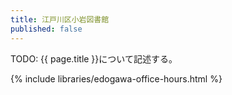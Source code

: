 ```yaml
---
title: 江戸川区小岩図書館
published: false
---
```


TODO: {{ page.title }}について記述する。

{% include libraries/edogawa-office-hours.html %}
